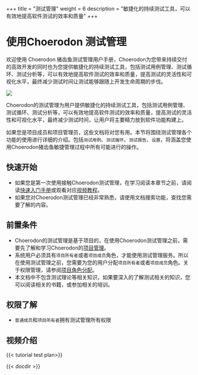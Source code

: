 +++
title = "测试管理"
weight = 6
description = "敏捷化的持续测试工具，可以有效地提高软件测试的效率和质量"
+++

# 使用Choerodon 测试管理
欢迎使用 Choerodon 猪齿鱼测试管理用户手册，Choerodon为您带来持续交付的高效开发的同时也为您提供敏捷化的持续测试工具，包括测试用例管理、测试循环、测试分析等，可以有效地提高软件测试的效率和质量，提高测试的灵活性和可视化水平，最终减少测试时间让测试能够跟随上开发生命周期的步伐。

![](/img/docs/user-guide/test-management/test.png)

Choerodon的测试管理为用户提供敏捷化的持续测试工具，包括测试用例管理、测试循环、测试分析等，可以有效地提高软件测试的效率和质量，提高测试的灵活性和可视化水平，最终减少测试时间，让用户将主要精力放到软件功能构建上。

如果您是项目成员和项目管理员，这些文档将对您有用。本节将围绕测试管理各个功能的使用进行详细的介绍。包括`测试用例`、`测试循环`、`测试报告`、`设置`，将涵盖您使用Choerodon猪齿鱼敏捷管理过程中所有可能进行的操作。

## 快速开始

- 如果您是第一次使用接触Choerodon测试管理，在学习阅读本章节之前，请阅读[快速入门手册](../../quick-start/project-member/test-manager/)或观看对应[视频教程](../../quick-start/video-tutorial/)。
- 如果您对Choerodon测试管理已经非常熟悉，请使用文档搜索功能，查找您需要了解的内容。

## 前置条件

- Choerodon的测试管理是基于项目的，在使用Choerodon测试管理之前，需要先了解和学习Choerodon的[项目管理](../../quick-start/admin/project)。
- 系统用户必须具有`项目所有者`或者`项目成员`角色，才能使用测试管理服务。所以在使用测试管理之前，您需要为您的用户分配`项目所有者`或者`项目成员`角色。关于权限管理，请参阅[项目角色分配](.././system-configuration/project/role-assignment/)。
- 本文档中不包含测试理论等相关知识，如果要深入的了解测试相关的知识，您可以阅读相关的书籍，或参加相关的培训。

## 权限了解

- `普通成员`和`项目所有者`拥有测试管理所有权限

## 视频介绍

{{< tutorial test plan>}}

{{< docdir >}}